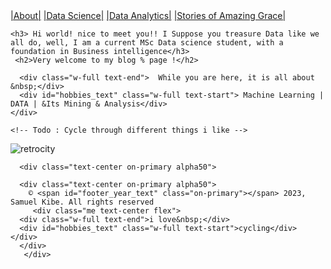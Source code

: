 <div class="topnav">
  <a class="About" href="#home">|About|</a>
  <a href="#Science">|Data Science|</a>
  <a href="#Analytics">|Data Analytics|</a>
    <a href="#Grace">|Stories of Amazing Grace|</a>
   
</div>

 <!-- Me section -->
 <section class="container">

<div class="me text-center flex">
    
    <h3> Hi world! nice to meet you!! I Suppose you treasure Data like we all do, well, I am a current MSc Data science student, with a foundation in Business intelligence</h3>
     <h2>Very welcome to my blog % page !</h2>
  
      <div class="w-full text-end">  While you are here, it is all about &nbsp;</div>
      <div id="hobbies_text" class="w-full text-start"> Machine Learning | DATA | &Its Mining & Analysis</div>
    </div>
    
    <!-- Todo : Cycle through different things i like -->
  </section>
  
![retrocity](https://github.com/samkibe/samkibe.github.io/assets/25104443/fc5547c9-c57d-4c30-b03b-70b684ac0e8f) 
<!-- ![retrocoding](https://github.com/samkibe/samkibe.github.io/assets/25104443/6edd7a26-6905-4d08-8d5b-661c3163e78a) -->
  <!-- Footer Section -->
  <footer class="footer bg-primary pb-3">

    
      <div class="text-center on-primary alpha50">
         
      <div class="text-center on-primary alpha50">
        © <span id="footer_year_text" class="on-primary"></span> 2023, Samuel Kibe. All rights reserved
         <div class="me text-center flex">
      <div class="w-full text-end">i love&nbsp;</div>
      <div id="hobbies_text" class="w-full text-start">cycling</div>
    </div>
      </div>
       </div>
  </footer>

